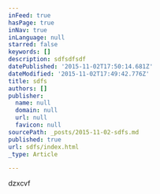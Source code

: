 ```yaml
---
inFeed: true
hasPage: true
inNav: true
inLanguage: null
starred: false
keywords: []
description: sdfsdfsdf
datePublished: '2015-11-02T17:50:14.681Z'
dateModified: '2015-11-02T17:49:42.776Z'
title: sdfs
authors: []
publisher:
  name: null
  domain: null
  url: null
  favicon: null
sourcePath: _posts/2015-11-02-sdfs.md
published: true
url: sdfs/index.html
_type: Article

---
```

dzxcvf